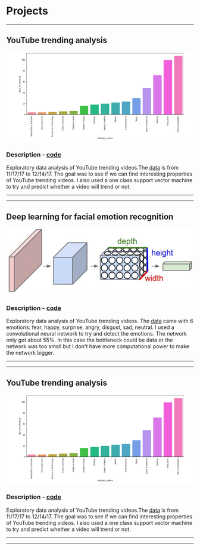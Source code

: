 # Projects

----
## YouTube trending analysis
![](assets/imgs/youtubetrending.png)
### Description - [code](https://github.com/AndersonReyes/YoutubeTrendingAnalysis)
Exploratory data analysis of YouTube trending videos.The [data](https://www.kaggle.com/datasnaek/youtube-new/data)
is from 11/17/17 to 12/14/17. The goal was to see if we can find interesting properties of YouTube trending videos.
I also used a one class support vector machine to try and predict whether a video will trend or not.

----
----

## Deep learning for facial emotion recognition
![](assets/imgs/cnn.jpg)
### Description - [code](https://github.com/AndersonReyes/FacialExpressionRecognition)
Exploratory data analysis of YouTube trending videos.
The [data](https://www.kaggle.com/c/challenges-in-representation-learning-facial-expression-recognition-challenge
) came with 6 emotions: fear, happy, surprise, angry, disgust, sad, neutral. I used a convolutional neural network
to try and detect the emotions. The network only got about 55%. In this case the bottleneck could be data or the network was too small but I don't have more computational power to make the network bigger.

----
----

## YouTube trending analysis
![](assets/imgs/youtubetrending.png)
### Description - [code](https://github.com/AndersonReyes/YoutubeTrendingAnalysis)
Exploratory data analysis of YouTube trending videos.The [data](https://www.kaggle.com/datasnaek/youtube-new/data)
is from 11/17/17 to 12/14/17. The goal was to see if we can find interesting properties of YouTube trending videos.
I also used a one class support vector machine to try and predict whether a video will trend or not.

----
----
